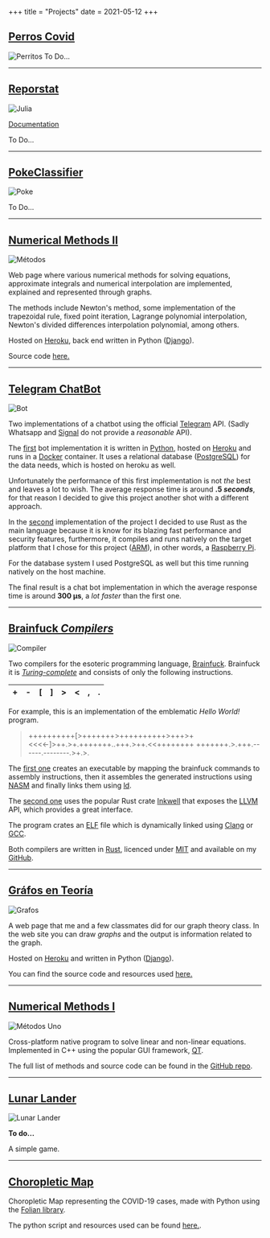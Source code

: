 +++
title = "Projects"
date = 2021-05-12
+++

## [Perros Covid](https://github.com/mucinoab/)
![Perritos](/perros_covid.png "Perros Covid")
To Do...

-------------------------------------------------------------------------------
## [Reporstat](https://github.com/mucinoab/Reporstat)
![Julia](/julia_mapa.png "Julia lang mapa")

[Documentation](https://mucinoab.github.io/Reporstat/dev/)  

To Do...

<!-- more -->
-------------------------------------------------------------------------------
## [PokeClassifier](https://github.com/mucinoab/Poke-Classifier)
![Poke](/poke_page.png "SS de método de Lagrange.")

To Do...

-------------------------------------------------------------------------------
## [Numerical Methods II](https://metodos-dos.herokuapp.com/)
![Métodos](/metodos.png "SS de método de Lagrange.")

Web page where various numerical methods for solving equations, approximate integrals and numerical interpolation are implemented, explained and represented through graphs.

The methods include Newton's method, some implementation of the trapezoidal rule, fixed point iteration, Lagrange polynomial interpolation, Newton's divided differences interpolation polynomial, among others.

Hosted on [Heroku](https://www.heroku.com/what#), back end written in Python ([Django](https://www.djangoproject.com)). 

Source code [here.](https://github.com/mucinoab/MII)

-------------------------------------------------------------------------------
## [Telegram ChatBot](https://github.com/mucinoab/SistemedicBotRust)
![Bot](/bot.png "Red y logo")

Two implementations of a chatbot using the official [Telegram](https://telegram.org/) API.
(Sadly Whatsapp and [Signal](https://www.signal.org/) do not provide a
_reasonable_ API).

The [first](https://github.com/mucinoab/SistemedicBot) bot implementation it is
written in [Python](https://www.python.org/), hosted on [Heroku](https://www.heroku.com/what#) and runs in a  [Docker](https://www.docker.com/) container.
It uses a relational database ([PostgreSQL](https://www.postgresql.org/)) for the data needs, which is hosted on heroku as well. 

Unfortunately the performance of this first implementation is not _the_ best and
leaves a lot to wish. The average response time is around  **.5 _seconds_**, for
that reason I decided to give this project another shot with a different approach.

In the [second](https://github.com/mucinoab/SistemedicBotRust) implementation of
the project I decided to use Rust as the main language because it is know for
its blazing fast performance and security features, furthermore, it compiles and
runs natively on the target platform that I chose for this project ([ARM](https://en.wikipedia.org/wiki/ARM_architecture)), in other words, a [Raspberry Pi](https://en.wikipedia.org/wiki/Raspberry_Pi).

For the database system I used PostgreSQL as well but this time running
natively on the host machine.

The final result is a chat bot implementation in which the average response time
is around **300 µs**, a _lot faster_ than the first one.

-------------------------------------------------------------------------------
## [Brainfuck _Compilers_](https://github.com/mucinoab/BrainFCompiler-LLVM)
![Compiler](/compiler.png "LLVM y Ferris")

Two compilers for the esoteric programming language, [Brainfuck](https://en.wikipedia.org/wiki/Brainfuck). Brainfuck it is [_Turing-complete_](https://en.wikipedia.org/wiki/Turing_completeness) and consists of only the following instructions. 

| + | - | [ | ] | > | < | , | . |
|---|---|---|---|---|---|---|---|     

For example, this is an implementation of the emblematic _Hello World!_ program.

> ++++++++++[>+++++++>++++++++++>+++>+<<<<-]>++.>+.+++++++..+++.>++.<<++++++++
+++++++.>.+++.------.--------.>+.>.

The [first one](https://github.com/mucinoab/BrainFCompiler) creates an
executable by mapping the brainfuck commands to assembly instructions, then it
assembles the generated instructions using [NASM](https://en.wikipedia.org/wijki/Netwide_Assembler) and finally links them using [ld](https://www.gnu.org/software/binutils/).

The [second one](https://github.com/mucinoab/BrainFCompiler-LLVM) uses the
popular Rust crate [Inkwell](https://lib.rs/crates/inkwell) that exposes the [LLVM](https://en.wikipedia.org/wiki/LLVM) API, which provides a great interface.

The program crates an [ELF](https://en.wikipedia.org/wiki/Executable_and_Linkable_Format) file which is dynamically linked using [Clang](https://en.wikipedia.org/wiki/Clang) or [GCC](https://en.wikipedia.org/wiki/GNU_Compiler_Collection).

Both compilers are written in [Rust](https://www.rust-lang.org/), licenced under [MIT](https://opensource.org/licenses/mit) and available on my [GitHub](https://github.com/mucinoab/).

-------------------------------------------------------------------------------

## [Gráfos en Teoría](https://grafosenteoria.herokuapp.com/)
![Grafos](/grafos.png "SS de grafo.")

A web page that me and a few classmates did for our graph theory class. In the web site you can draw _graphs_ and the output is information related to the graph.

Hosted on [Heroku](https://www.heroku.com/what#) and written in Python ([Django](https://www.djangoproject.com/)).

You can find the source code and resources used [here.](https://github.com/mucinoab/TG)

-------------------------------------------------------------------------------

## [Numerical Methods I](https://github.com/mucinoab/SM)
![Métodos Uno](/MI.png "LLVM y Ferris")

Cross-platform native program to solve linear and non-linear equations.
Implemented in C++ using the popular GUI framework, [QT](https://www.qt.io/).

The full list of methods and source code can be found in the [GitHub repo](https://github.com/mucinoab/SM).

-------------------------------------------------------------------------------
## [Lunar Lander](https://github.com/mucinoab/LunarLanderRs)
![Lunar Lander](/lunar.png "SS de Luna Lander")

**To do...**

A simple game.

-------------------------------------------------------------------------------
## [Choropletic Map](/mapa.html)

Choropletic Map representing the COVID-19 cases, made with Python using the [Folian library](https://github.com/python-visualization/folium).  

The python script and resources used can be found [here.](https://github.com/mucinoab/mucinoab.github.io/tree/dev/extras/recursos).
